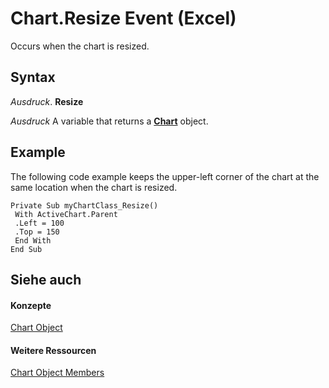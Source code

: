 
# Chart.Resize Event (Excel)

Occurs when the chart is resized.


## Syntax

 _Ausdruck_. **Resize**

 _Ausdruck_ A variable that returns a **[Chart](179c32ce-49bd-6f36-ea12-89fb5443f3ea.md)** object.


## Example

The following code example keeps the upper-left corner of the chart at the same location when the chart is resized.


```
Private Sub myChartClass_Resize() 
 With ActiveChart.Parent 
 .Left = 100 
 .Top = 150 
 End With 
End Sub
```


## Siehe auch


#### Konzepte


[Chart Object](179c32ce-49bd-6f36-ea12-89fb5443f3ea.md)
#### Weitere Ressourcen


[Chart Object Members](http://msdn.microsoft.com/library/a3f8ac44-02d6-6f3f-b5e0-23f4bd5d6baf%28Office.15%29.aspx)